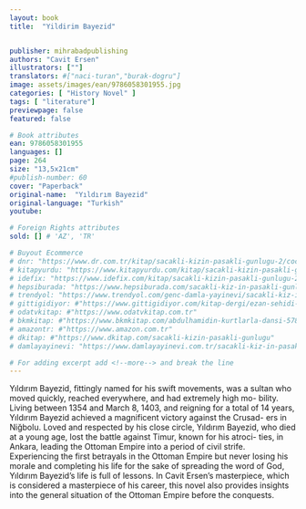 ```yaml
---
layout: book
title:  "Yildirim Bayezid"


publisher: mihrabadpublishing
authors: "Cavit Ersen"
illustrators: [""]
translators: #["naci-turan","burak-dogru"]
image: assets/images/ean/9786058301955.jpg
categories: [ "History Novel" ]
tags: [ "literature"]
previewpage: false
featured: false

# Book attributes
ean: 9786058301955
languages: []
page: 264
size: "13,5x21cm"
#publish-number: 60
cover: "Paperback"
original-name:  "Yıldırım Bayezid"
original-language: "Turkish"
youtube:

# Foreign Rights attributes
sold: [] # 'AZ', 'TR'

# Buyout Ecommerce
# dnr: "https://www.dr.com.tr/kitap/sacakli-kizin-pasakli-gunlugu-2/cocuk-ve-genclik/genclik-10-yas/roman-oyku/urunno=0001893059001"
# kitapyurdu: "https://www.kitapyurdu.com/kitap/sacakli-kizin-pasakli-gunlugu-2-/560122.html&filter_name=Sa%C3%A7akl%C4%B1+K%C4%B1z%27%C4%B1n+Pasakl%C4%B1+G%C3%BCnl%C3%BC%C4%9F%C3%BC+2"
# idefix: "https://www.idefix.com/kitap/sacakli-kizin-pasakli-gunlugu-2/cocuk-ve-genclik/genclik-10-yas/roman-oyku/urunno=0001893059001"
# hepsiburada: "https://www.hepsiburada.com/sacakli-kiz-in-pasakli-gunlugu-2-damla-yayinevi-p-HBV000012ER86"
# trendyol: "https://www.trendyol.com/genc-damla-yayinevi/sacakli-kiz-in-pasakli-gunlugu-2-p-54825777"
# gittigidiyor: #"https://www.gittigidiyor.com/kitap-dergi/ezan-sehidi-adnan-menderes_pdp_732728793"
# odatvkitap: #"https://www.odatvkitap.com.tr"
# bkmkitap: #"https://www.bkmkitap.com/abdulhamidin-kurtlarla-dansi-578226"
# amazontr: #"https://www.amazon.com.tr"
# dkitap: #"https://www.dkitap.com/sacakli-kizin-pasakli-gunlugu"
# damlayayinevi: "https://www.damlayayinevi.com.tr/sacakli-kiz-in-pasakli-gunlugu-2-bu-iste-bi-terslik-var"

# For adding excerpt add <!--more--> and break the line
---
```

Yıldırım Bayezid, fittingly named for his swift
movements, was a sultan who moved quickly,
reached everywhere, and had extremely high mo-
bility. Living between 1354 and March 8, 1403, and
reigning for a total of 14 years, Yıldırım Bayezid
achieved a magnificent victory against the Crusad-
ers in Niğbolu. Loved and respected by his close
circle, Yıldırım Bayezid, who died at a young age,
lost the battle against Timur, known for his atroci-
ties, in Ankara, leading the Ottoman Empire into a
period of civil strife. Experiencing the first betrayals
in the Ottoman Empire but never losing his morale
and completing his life for the sake of spreading
the word of God, Yıldırım Bayezid’s life is full of
lessons. In Cavit Ersen’s masterpiece, which is
considered a masterpiece of his career, this novel
also provides insights into the general situation of
the Ottoman Empire before the conquests.
<!--more--> 

